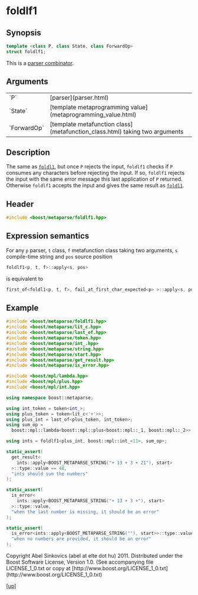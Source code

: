 # foldlf1

## Synopsis

```cpp
template <class P, class State, class ForwardOp>
struct foldlf1;
```

This is a [parser combinator](parser_combinator.html).

## Arguments

<table cellpadding='0' cellspacing='0'>
  <tr>
    <td>`P`</td>
    <td>[parser](parser.html)</td>
  </tr>
  <tr>
    <td>`State`</td>
    <td>[template metaprogramming value](metaprogramming_value.html)</td>
  </tr>
  <tr>
    <td>`ForwardOp`</td>
    <td>
      [template metafunction class](metafunction_class.html) taking two
      arguments
    </td>
  </tr>
</table>

## Description

The same as [`foldl1`](foldl1.html), but once `P` rejects the input, `foldlf1`
checks if `P` consumes any characters before rejecting the input. If so,
`foldlf1` rejects the input with the same error message this last application of
`P` returned. Otherwise `foldlf1` accepts the input and gives the same result as
[`foldl1`](foldl1.html).

## Header

```cpp
#include <boost/metaparse/foldlf1.hpp>
```

## Expression semantics

For any `p` parser, `t` class, `f` metafunction class taking two arguments,
`s` compile-time string and `pos` source position

```cpp
foldlf1<p, t, f>::apply<s, pos>
```

is equivalent to

```cpp
first_of<foldl1<p, t, f>, fail_at_first_char_expected<p> >::apply<s, pos>
```

## Example

```cpp
#include <boost/metaparse/foldlf1.hpp>
#include <boost/metaparse/lit_c.hpp>
#include <boost/metaparse/last_of.hpp>
#include <boost/metaparse/token.hpp>
#include <boost/metaparse/int_.hpp>
#include <boost/metaparse/string.hpp>
#include <boost/metaparse/start.hpp>
#include <boost/metaparse/get_result.hpp>
#include <boost/metaparse/is_error.hpp>

#include <boost/mpl/lambda.hpp>
#include <boost/mpl/plus.hpp>
#include <boost/mpl/int.hpp>

using namespace boost::metaparse;

using int_token = token<int_>;
using plus_token = token<lit_c<'+'>>;
using plus_int = last_of<plus_token, int_token>;
using sum_op =
  boost::mpl::lambda<boost::mpl::plus<boost::mpl::_1, boost::mpl::_2>>::type;

using ints = foldlf1<plus_int, boost::mpl::int_<11>, sum_op>;

static_assert(
  get_result<
    ints::apply<BOOST_METAPARSE_STRING("+ 13 + 3 + 21"), start>
  >::type::value == 48,
  "ints should sum the numbers"
);

static_assert(
  is_error<
    ints::apply<BOOST_METAPARSE_STRING("+ 13 + 3 +"), start>
  >::type::value,
  "when the last number is missing, it should be an error"
);

static_assert(
  is_error<ints::apply<BOOST_METAPARSE_STRING(""), start>>::type::value,
  "when no numbers are provided, it should be an error"
);
```

<p class="copyright">
Copyright Abel Sinkovics (abel at elte dot hu) 2011.
Distributed under the Boost Software License, Version 1.0.
(See accompanying file LICENSE_1_0.txt or copy at
[http://www.boost.org/LICENSE_1_0.txt](http://www.boost.org/LICENSE_1_0.txt)
</p>

[[up]](reference.html)

